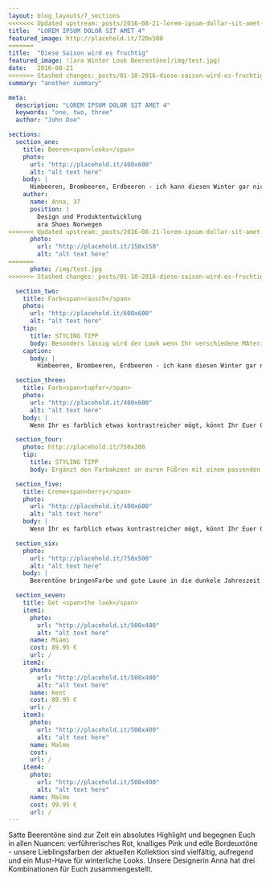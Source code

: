 ```yaml
---
layout: blog_layouts/7_sections
<<<<<<< Updated upstream:_posts/2016-08-21-lorem-ipsum-dollar-sit-amet-4.md
title:  "LOREM IPSUM DOLOR SIT AMET 4"
featured_image: http://placehold.it/720x500
=======
title:  "Diese Saison wird es fruchtig"
featured_image: ![ara Winter Look Beerentöne]/img/test.jpg)
date:   2016-08-21
>>>>>>> Stashed changes:_posts/01-10-2016-diese-saison-wird-es-fruchtig.md
summary: "another summary"

meta:
  description: "LOREM IPSUM DOLOR SIT AMET 4"
  keywords: "one, two, three"
  author: "John Doe"

sections:
  section_one:
    title: Beeren<span>looks</span>
    photo:
      url: "http://placehold.it/400x600"
      alt: "alt text here"
    body: |
      Himbeeren, Brombeeren, Erdbeeren - ich kann diesen Winter gar nicht genug kriegen von den bunten Früchten. Mein Tipp für lässige Looks: Color- Blocking - kombiniert die Farben in allen Facetten und schreckt auch vor wilden Kombinationen nicht zurück!
    author:
      name: Anna, 37
      position: |
        Design und Produktentwicklung
        ara Shoes Norwegen
<<<<<<< Updated upstream:_posts/2016-08-21-lorem-ipsum-dollar-sit-amet-4.md
      photo:
        url: "http://placehold.it/150x150"
        alt: "alt text here"
=======
      photo: /img/test.jpg
>>>>>>> Stashed changes:_posts/01-10-2016-diese-saison-wird-es-fruchtig.md

  section_two:
    title: Farb<span>rausch</span>
    photo:
      url: "http://placehold.it/600x600"
      alt: "alt text here"
    tip:
      title: STYLING TIPP
      body: Besonders lässig wird der Look wenn Ihr verschiedene MAterialien miteinnder kombiniert.
    caption:
      body: |
        Himbeeren, Brombeeren, Erdbeeren - ich kann diesen Winter gar nicht genug kriegen von den bunten Früchten. Mein Tipp für lässige Looks: Color- Blocking - kombiniert die Farben in allen Facetten und schreckt auch vor wilden Kombinationen nicht zurück!

  section_three:
    title: Farb<span>tupfer</span>
    photo:
      url: "http://placehold.it/400x600"
      alt: "alt text here"
    body: |
      Wenn Ihr es farblich etwas kontrastreicher mögt, könnt Ihr Euer Outfit in Grau- und Schwarztönen halten und mit unseren kirschroten Ballerinas einen beerigen Farbakzent setzen! Einen Hauch Elegnaz verleiht euch die blumige Bosche. Dazu eine lässige Tasche und voilá, fertig ist der Beeren-Klassiker - der ideale All-Dy-Look für den Tag unterwegs!

  section_four:
    photo: http://placehold.it/750x300
    tip:
      title: STYLING TIPP
      body: Ergänzt den Farbakzent an euren Füßren mit einem passenden Lippenstift, so wird das Outfit richtig run!

  section_five:
    title: Creme<span>berry</span>
    photo:
      url: "http://placehold.it/400x600"
      alt: "alt text here"
    body: |
      Wenn Ihr es farblich etwas kontrastreicher mögt, könnt Ihr Euer Outfit in Grau- und Schwarztönen halten und mit unseren kirschroten Ballerinas einen beerigen Farbakzent setzen! Einen Hauch Elegnaz verleiht euch die blumige Bosche. Dazu eine lässige Tasche und voilá, fertig ist der Beeren-Klassiker - der ideale All-Dy-Look für den Tag unterwegs!

  section_six:
    photo:
      url: "http://placehold.it/750x500"
      alt: "alt text here"
    body: |
      Beerentöne bringenFarbe und gute Laune in die dunkele Jahreszeit und haben einen festen Platz in unserer Herbst/Wintekollektion 2016! Für weitere Inspiration stöbert einfach durch unsere aktuellen Modelle. Ein gemütlicher Schuh ist immer die optimale Basis für Euren winterlichen Lieblingslook.

  section_seven:
    title: Get <span>the look</span>
    item1:
      photo:
        url: "http://placehold.it/500x400"
        alt: "alt text here"
      name: Miami
      cost: 89.95 €
      url: /
    item2:
      photo:
        url: "http://placehold.it/500x400"
        alt: "alt text here"
      name: Kent
      cost: 89.95 €
      url: /
    item3:
      photo:
        url: "http://placehold.it/500x400"
        alt: "alt text here"
      name: Malmo
      cost:
      url: /
    item4:
      photo:
        url: "http://placehold.it/500x400"
        alt: "alt text here"
      name: Malmo
      cost: 99.95 €
      url: /
---
```


Satte Beerentöne sind zur Zeit ein absolutes Highlight und begegnen Euch in allen Nuancen: verführerisches Rot, knalliges Pink und edle Bordeuxtöne - unsere Lieblingsfarben der aktuellen Kollektion sind vielfältig, aufregend und ein Must-Have für winterliche Looks. Unsere Designerin Anna hat drei Kombinationen für Euch zusammengestellt.
